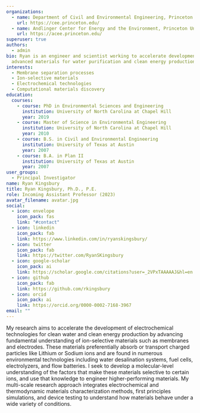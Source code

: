 ```yaml
---
organizations:
  - name: Department of Civil and Environmental Engineering, Princeton University
    url: https://cee.princeton.edu/
  - name: Andlinger Center for Energy and the Environment, Princeton University
    url: https://acee.princeton.edu/
superuser: true
authors:
  - admin
bio: Ryan is an engineer and scientist working to accelerate development of
  advanced materials for water purification and clean energy production.
interests:
  - Membrane separation processes
  - Ion-selective materials
  - Electrochemical technologies
  - Computational materials discovery
education:
  courses:
    - course: PhD in Environmental Sciences and Engineering
      institution: University of North Carolina at Chapel Hill
      year: 2019
    - course: Master of Science in Environmental Engineering
      institution: University of North Carolina at Chapel Hill
      year: 2010
    - course: B.S. in Civil and Environmental Engineering
      institution: University of Texas at Austin
      year: 2007
    - course: B.A. in Plan II
      institution: University of Texas at Austin
      year: 2007
user_groups:
  - Principal Investigator
name: Ryan Kingsbury
title: Ryan Kingsbury, Ph.D., P.E.
role: Incoming Assistant Professor (2023)
avatar_filename: avatar.jpg
social:
  - icon: envelope
    icon_pack: fas
    link: "#contact"
  - icon: linkedin
    icon_pack: fab
    link: https://www.linkedin.com/in/ryanskingsbury/
  - icon: twitter
    icon_pack: fab
    link: https://twitter.com/RyanSKingsbury
  - icon: google-scholar
    icon_pack: ai
    link: https://scholar.google.com/citations?user=_2VPxTAAAAAJ&hl=en
  - icon: github
    icon_pack: fab
    link: https://github.com/rkingsbury
  - icon: orcid
    icon_pack: ai
    link: https://orcid.org/0000-0002-7168-3967
email: ""
---
```

My research aims to accelerate the development of electrochemical technologies for clean water and clean energy production by advancing fundamental understanding of ion-selective materials such as membranes and electrodes. These materials preferentially absorb or transport charged particles like Lithium or Sodium ions and are found in numerous environmental technologies including water desalination systems, fuel cells, electrolyzers, and flow batteries. I seek to develop a molecular-level understanding of the factors that make these materials selective to certain ions, and use that knowledge to engineer higher-performing materials. My multi-scale research approach integrates electrochemical and thermodynamic materials characterization methods, first principles simulations, and device testing to understand how materials behave under a wide variety of conditions.
